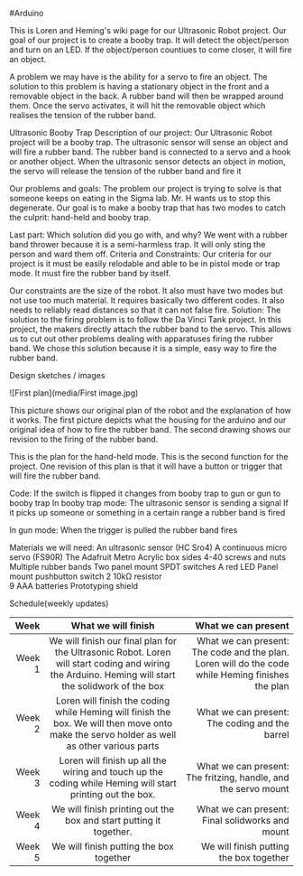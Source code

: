 #Arduino

This is Loren and Heming's wiki page for our Ultrasonic Robot project.
Our goal of our project is to create a booby trap. It will detect the object/person and turn on an LED. If the object/person countiues to come closer, it will fire an object.

A problem we may have is the ability for a servo to fire an object.
The solution to this problem is having a stationary object in the front and a removable object in the back. A rubber band will then be wrapped around them. Once the servo activates, it will hit the removable object which realises the tension of the rubber band.

Ultrasonic Booby Trap
Description of our project: Our Ultrasonic Robot project will be a booby trap. The ultrasonic sensor will sense an object and will fire a rubber band. The rubber band is connected to a servo and a hook or another object. When the ultrasonic sensor detects an object in motion, the servo will release the tension of the rubber band and fire it

Our problems and goals: 
The problem our project is trying to solve is that someone keeps on eating in the Sigma lab. Mr. H wants us to stop this degenerate. Our goal is to make a booby trap that has two modes to catch the culprit: hand-held and booby trap. 


Last part: Which solution did you go with, and why?
We went with a rubber band thrower because it is a semi-harmless trap. It will only sting the person and ward them off.
Criteria and Constraints:
Our criteria for our project is it must be easily relodable and able to be in pistol mode or trap mode. It must fire the rubber band by itself.

Our constraints are the size of the robot. It also must have two modes but not use too much material. It requires basically two different codes. It also needs to reliably read distances so that it can not false fire.
Solution: The solution to the firing problem is to follow the Da Vinci Tank project. In this project, the makers directly attach the rubber band to the servo. This allows us to cut out other problems dealing with apparatuses firing the rubber band. We chose this solution because it is a simple, easy way to fire the rubber band.



Design sketches / images

![First plan](media/First image.jpg)

This picture shows our original plan of the robot and the explanation of how it works. The first picture depicts what the housing for the arduino and our original idea of how to fire the rubber band. The second drawing shows our revision to the firing of the rubber band. 

This is the plan for the hand-held mode. This is the second function for the project. One revision of this plan is that it will have a button or trigger that will fire the rubber band.
 
Code:
If the switch is flipped it changes from booby trap to gun or gun to booby trap
In booby trap mode:
The ultrasonic sensor is sending a signal
If it picks up someone or something in a certain range a rubber band is fired
 
In gun mode:
When the trigger is pulled the rubber band fires
 
Materials we will need:
An ultrasonic sensor (HC Sro4)
A continuous micro servo (FS90R)
The Adafruit Metro
Acrylic box sides
4-40 screws and nuts
Multiple rubber bands
Two panel mount SPDT switches
A red LED
Panel mount pushbutton switch
2 10kΩ resistor  
9 AAA batteries
Prototyping shield
 
Schedule(weekly updates)

| Week | What we will finish| What we can present |
|-----:|:------------------:|--------------------:|
| Week 1 | We will finish our final plan for the Ultrasonic Robot. Loren will start coding and wiring the Arduino. Heming will start the solidwork of the box | What we can present: The code and the plan. Loren will do the code while Heming finishes the plan |
| Week 2 | Loren will finish the coding while Heming will finish the box. We will then move onto make the servo holder as well as other various parts | What we can present: The coding and the barrel |
| Week 3 | Loren will finish up all the wiring and touch up the coding while Heming will start printing out the box. | What we can present: The fritzing, handle, and the servo mount |
| Week 4 | We will finish printing out the box and start putting it together. | What we can present: Final solidworks and mount |
| Week 5 | We will finish putting the box together | We will finish putting the box together |
